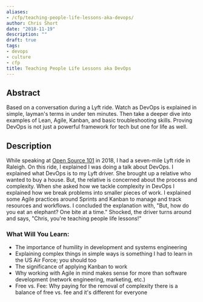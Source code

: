 ```yaml
---
aliases:
- /cfp/teaching-people-life-lessons-aka-devops/
author: Chris Short
date: "2018-11-19"
description: ""
draft: true
tags:
- devops
- culture
- cfp
title: Teaching People Life Lessons aka DevOps
---
```


## Abstract

Based on a conversation during a Lyft ride. Watch as DevOps is explained in simple, layman's terms in under ten minutes. Then take a deeper dive into examples of Lean, Agile, Kanban, and basic troubleshooting skills. Proving DevOps is not just a powerful framework for tech but one for life as well.

## Description

While speaking at [Open Source 101](https://opensource101.com/) in 2018, I had a seven-mile Lyft ride in Raleigh. On this ride, I explained I was doing a talk about DevOps. I explained what DevOps is to my Lyft driver. She brought up a relative who wanted to buy a house. But, the relative is concerned about the process and complexity. When she asked how we tackle complexity in DevOps I explained how we break problems into smaller pieces of work. I explained some Agile practices around Sprints and Kanban to manage and track resources and workflows. I concluded the explanation with,  "But, how do you eat an elephant? One bite at a time." Shocked, the driver turns around and says, "Chris, you're teaching people life lessons!"

### What Will You Learn:

* The importance of humility in development and systems engineering
* Explaining complex things in simple ways is something I had to learn in the US Air Force; you should too
* The significance of applying Kanban to work
* Why working with Agile in mind makes sense for more than software development (network engineering, marketing, etc.)
* Free vs. Fee: Why paying for the removal of complexity there is a balance of free vs. fee and it's different for everyone
